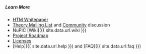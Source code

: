 ##### Learn More

* <i class="fa-file-pdf-o"></i> [HTM Whitepaper]()
* <i></i> [Theory Mailing List]() and [Community]() discussion
* <i></i> NuPIC [Wiki]({{ site.data.url.wiki }})
* <i></i> [Project Roadmap]()
* <i></i> [Licenses]()
* <i></i> [Help]({{ site.data.url.help }}) and [FAQ]({{ site.data.url.faq }})
